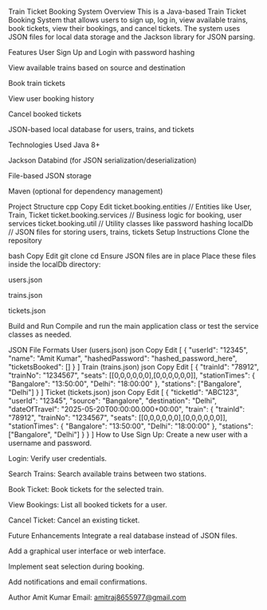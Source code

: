 Train Ticket Booking System
Overview
This is a Java-based Train Ticket Booking System that allows users to sign up, log in, view available trains, book tickets, view their bookings, and cancel tickets. The system uses JSON files for local data storage and the Jackson library for JSON parsing.

Features
User Sign Up and Login with password hashing

View available trains based on source and destination

Book train tickets

View user booking history

Cancel booked tickets

JSON-based local database for users, trains, and tickets

Technologies Used
Java 8+

Jackson Databind (for JSON serialization/deserialization)

File-based JSON storage

Maven (optional for dependency management)

Project Structure
cpp
Copy
Edit
ticket.booking.entities    // Entities like User, Train, Ticket
ticket.booking.services    // Business logic for booking, user services
ticket.booking.util        // Utility classes like password hashing
localDb                    // JSON files for storing users, trains, tickets
Setup Instructions
Clone the repository

bash
Copy
Edit
git clone <repository-url>
cd <repository-directory>
Ensure JSON files are in place
Place these files inside the localDb directory:

users.json

trains.json

tickets.json

Build and Run
Compile and run the main application class or test the service classes as needed.

JSON File Formats
User (users.json)
json
Copy
Edit
[
  {
    "userId": "12345",
    "name": "Amit Kumar",
    "hashedPassword": "hashed_password_here",
    "ticketsBooked": []
  }
]
Train (trains.json)
json
Copy
Edit
[
  {
    "trainId": "78912",
    "trainNo": "1234567",
    "seats": [[0,0,0,0,0,0],[0,0,0,0,0,0]],
    "stationTimes": {
      "Bangalore": "13:50:00",
      "Delhi": "18:00:00"
    },
    "stations": ["Bangalore", "Delhi"]
  }
]
Ticket (tickets.json)
json
Copy
Edit
[
  {
    "ticketId": "ABC123",
    "userId": "12345",
    "source": "Bangalore",
    "destination": "Delhi",
    "dateOfTravel": "2025-05-20T00:00:00.000+00:00",
    "train": {
      "trainId": "78912",
      "trainNo": "1234567",
      "seats": [[0,0,0,0,0,0],[0,0,0,0,0,0]],
      "stationTimes": {
        "Bangalore": "13:50:00",
        "Delhi": "18:00:00"
      },
      "stations": ["Bangalore", "Delhi"]
    }
  }
]
How to Use
Sign Up: Create a new user with a username and password.

Login: Verify user credentials.

Search Trains: Search available trains between two stations.

Book Ticket: Book tickets for the selected train.

View Bookings: List all booked tickets for a user.

Cancel Ticket: Cancel an existing ticket.

Future Enhancements
Integrate a real database instead of JSON files.

Add a graphical user interface or web interface.

Implement seat selection during booking.

Add notifications and email confirmations.

Author
Amit Kumar
Email: amitraj8655977@gmail.com

